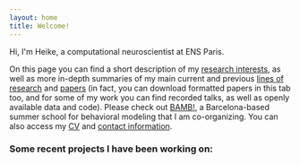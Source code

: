 ```yaml
---
layout: home
title: Welcome!
---
```


Hi, I'm Heike, a computational neuroscientist at ENS Paris. 

On this page you can find a short description of my [research interests](https://heikestein.github.io/about), as well as more in-depth summaries of my main current and previous [lines of research](https://heikestein.github.io/projects) and [papers](https://heikestein.github.io/papers) (in fact, you can download formatted papers in this tab too, and for some of my work you can find recorded talks, as well as openly available data and code). Please check out [BAMB!](https://heikestein.github.io/bamb), a Barcelona-based summer school for behavioral modeling that I am co-organizing. You can also access my [CV](https://heikestein.github.io/cv) and [contact information](https://heikestein.github.io/contact).

### Some recent projects I have been working on:
